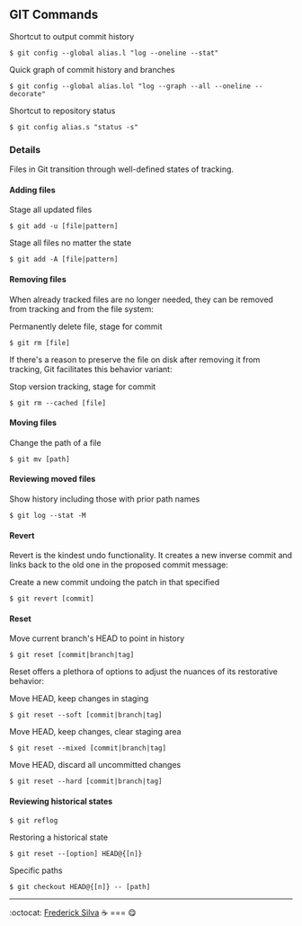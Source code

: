 ## GIT Commands


Shortcut to output commit history

```$ git config --global alias.l "log --oneline --stat"```

 Quick graph of commit history and branches

```$ git config --global alias.lol "log --graph --all --oneline --decorate"```

 Shortcut to repository status

```$ git config alias.s "status -s"```


### Details

Files in Git transition through well-defined states of tracking.

#### Adding files

 Stage all updated files

```$ git add -u [file|pattern]```

 Stage all files no matter the state

 ```$ git add -A [file|pattern]```

#### Removing files

When already tracked files are no longer needed, they can be removed from tracking and from the file system:

 Permanently delete file, stage for commit

 ```$ git rm [file]```

If there's a reason to preserve the file on disk after removing it from tracking, Git facilitates this behavior variant:

 Stop version tracking, stage for commit

 ```$ git rm --cached [file]```

#### Moving files

 Change the path of a file

 ```$ git mv [path]```

#### Reviewing moved files

 Show history including those with prior path names

 ```$ git log --stat -M```


#### Revert

Revert is the kindest undo functionality. It creates a new inverse commit and links back to the old one in the proposed commit message:

 Create a new commit undoing the patch in that specified

 ```$ git revert [commit]```

#### Reset

 Move current branch's HEAD to point in history

 ```$ git reset [commit|branch|tag]```

Reset offers a plethora of options to adjust the nuances of its restorative behavior:

 Move HEAD, keep changes in staging

 ```$ git reset --soft [commit|branch|tag]```

 Move HEAD, keep changes, clear staging area

 ```$ git reset --mixed [commit|branch|tag]```

 Move HEAD, discard all uncommitted changes

 ```$ git reset --hard [commit|branch|tag]```

#### Reviewing historical states

```$ git reflog```

Restoring a historical state

```$ git reset --[option] HEAD@{[n]}```

Specific paths

```$ git checkout HEAD@{[n]} -- [path]```

----

:octocat: [Frederick Silva](http://fs.mint-license.org) :coffee: === :yum: 
